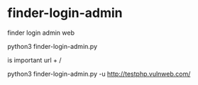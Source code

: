 # finder-login-admin
finder login admin web

python3  finder-login-admin.py

is important   url + /

python3 finder-login-admin.py -u http://testphp.vulnweb.com/
